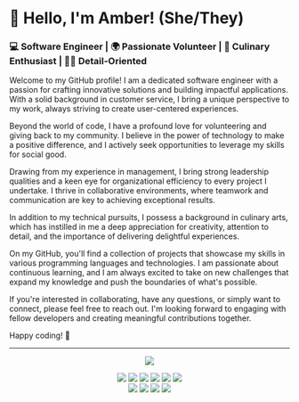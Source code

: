 # 👋 Hello, I'm Amber! (She/They)

### 💻 Software Engineer | 🌍 Passionate Volunteer | 🍳 Culinary Enthusiast | 🕵️‍♂️ Detail-Oriented

<p>


Welcome to my GitHub profile! I am a dedicated software engineer with a passion for crafting innovative solutions and building impactful applications. With a solid background in customer service, I bring a unique perspective to my work, always striving to create user-centered experiences.

Beyond the world of code, I have a profound love for volunteering and giving back to my community. I believe in the power of technology to make a positive difference, and I actively seek opportunities to leverage my skills for social good.

Drawing from my experience in management, I bring strong leadership qualities and a keen eye for organizational efficiency to every project I undertake. I thrive in collaborative environments, where teamwork and communication are key to achieving exceptional results.

In addition to my technical pursuits, I possess a background in culinary arts, which has instilled in me a deep appreciation for creativity, attention to detail, and the importance of delivering delightful experiences.

On my GitHub, you'll find a collection of projects that showcase my skills in various programming languages and technologies. I am passionate about continuous learning, and I am always excited to take on new challenges that expand my knowledge and push the boundaries of what's possible.

If you're interested in collaborating, have any questions, or simply want to connect, please feel free to reach out. I'm looking forward to engaging with fellow developers and creating meaningful contributions together.

Happy coding! 🚀
</p>

---

<p align="center">
<img src="https://github-readme-stats.vercel.app/api?username=AmberFalbo&show_icons=true&theme=radical">
</p>


<p align="center">
  <img src = "https://img.shields.io/badge/Python%20-%2314354C.svg?style=flat&logo=python&logoColor=ffffff">
  <img src = "https://img.shields.io/badge/-JavaScript-eed718?style=flat&logo=javascript&logoColor=ffffff">
  <img src = "https://img.shields.io/badge/-HTML5-E34F26?style=flat&logo=html5&logoColor=white"> 
  <img src = "https://img.shields.io/badge/-CSS3-1572B6?style=flat&logo=css3&logoColor=white">
  <img src="https://img.shields.io/badge/jQuery%20-%230769AD.svg?style=flat&logo=jquery&logoColor=00c8ff">
  <img src="https://img.shields.io/badge/Postgres-%23316192.svg?style=flat&logo=postgresql&logoColor=00c8ff">
  <br>
    <img src="https://img.shields.io/badge/-Express.js-787878?style=flat">
  <img src="https://img.shields.io/badge/-Node.js-3C873A?style=flat&logo=Node.js&logoColor=white">
    <img src="http://img.shields.io/badge/-VS%20Code-007ACC?style=flat&logo=visual%20studio%20code&logoColor=white">
  <img src="http://img.shields.io/badge/-Heroku-430098?style=flat&logo=heroku&logoColor=white">
</p>

<!--
**AmberFalbo/AmberFalbo** is a ✨ _special_ ✨ repository because its `README.md` (this file) appears on your GitHub profile.

Here are some ideas to get you started:

- 🔭 I’m currently working on ...
- 🌱 I’m currently learning ...
- 👯 I’m looking to collaborate on ...
- 🤔 I’m looking for help with ...
- 💬 Ask me about ...
- 📫 How to reach me: ...
- 😄 Pronouns: ...
- ⚡ Fun fact: ...
-->
